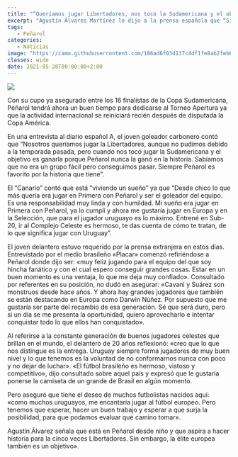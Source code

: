 ```yaml
---
title: "“Queríamos jugar Libertadores, nos tocó la Sudamericana y el objetivo es ganarla”"
excerpt: "Agustín Álvarez Martínez le dijo a la prensa española que “Siempre Peñarol es favorito por la historia que tiene”."
tags:
   - Peñarol
categories:
   - Noticias
image: "https://camo.githubusercontent.com/186ad6f03d137c4df1fe8ab2feb62c7228480e74f0f3434fc0d8b37649be3316/68747470733a2f2f7777772e72657075626c6963612e636f6d2e75792f77702d636f6e74656e742f75706c6f6164732f323032312f30352f4167757374696e2d416c766172657a2d4d617274696e657a2e6a7067"
classes: wide
date: 2021-05-28T00:00:00+2:00
---
```



<img src="https://camo.githubusercontent.com/186ad6f03d137c4df1fe8ab2feb62c7228480e74f0f3434fc0d8b37649be3316/68747470733a2f2f7777772e72657075626c6963612e636f6d2e75792f77702d636f6e74656e742f75706c6f6164732f323032312f30352f4167757374696e2d416c766172657a2d4d617274696e657a2e6a7067">


Con su cupo ya asegurado entre los 16 finalistas de la Copa Sudamericana, Peñarol tendrá ahora un buen tiempo para dedicarse al Torneo Apertura ya que la actividad internacional se reiniciará recién después de disputada la Copa América.


En una entrevista al diario español A, el joven goleador carbonero contó que “Nosotros queríamos jugar la Libertadores, aunque no pudimos debido a la temporada pasada, pero cuando nos tocó jugar la Sudamericana y el objetivo es ganarla porque Peñarol nunca la ganó en la historia. Sabíamos que no era un grupo fácil pero conseguimos pasar. Siempre Peñarol es favorito por la historia que tiene”.


El “Canario” contó que está “viviendo un sueño” ya que “Desde chico lo que más quería era jugar en Primera con Peñarol y ser el goleador del equipo. Es una responsabilidad muy linda y con humildad. Mi sueño era jugar en Primera con Peñarol, ya lo cumplí y ahora me gustaría jugar en Europa y en la Selección, que para el jugador uruguayo es lo máximo. Entrené en Sub-20, ir al Complejo Celeste es hermoso, te das cuenta de cómo te tratan, de lo que significa jugar con Uruguay”.


El joven delantero estuvo requerido por la prensa extranjera en estos días. Entrevistado por el medio brasileño «Placar» comenzó refiriéndose a Peñarol donde dijo ser: «muy feliz jugando para el equipo del que soy hincha fanático y con el cual espero conseguir grandes cosas. Estar en un buen momento es una ventaja, lo que me deja muy confiado». Consultado por referentes en su posición, no dudó en asegurar: «Cavani y Suárez son monstruos desde hace años. Y ahora hay grandes jugadores que también se están destacando en Europa como Darwin Núñez. Por supuesto que me gustaría ser parte del recambio de esa generación. Sé que será duro, pero si un día se me presenta la oportunidad, quiero aprovecharlo e intentar conquistar todo lo que ellos han conquistado».


Al referirse a la constante generación de buenos jugadores celestes que brillan en el mundo, el delantero de 20 años reflexionó: «creo que lo que nos distingue es la entrega. Uruguay siempre forma jugadores de muy buen nivel y lo que tenemos es la voluntad de no conformarnos nunca con poco y no dejar de luchar». «El fútbol brasileño es hermoso, vistoso y competitivo», dijo consultado sobre aquel país y expresó que le gustaría ponerse la camiseta de un grande de Brasil en algún momento.


Pero aseguró que tiene el deseo de muchos futbolistas nacidos aquí: «como muchos uruguayos, me encantaría jugar al fútbol europeo. Pero tenemos que esperar, hacer un buen trabajo y esperar a que surja la posibilidad, para que podamos evaluar qué camino tomar».


Agustín Álvarez señala que está en Peñarol desde niño y que aspira a hacer historia para la cinco veces Libertadores. Sin embargo, la élite europea también es un objetivo».


